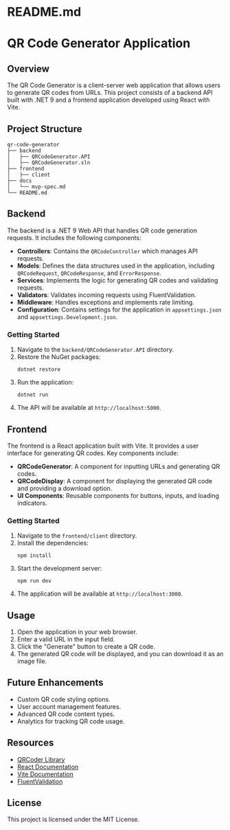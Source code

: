 # README.md

# QR Code Generator Application

## Overview

The QR Code Generator is a client-server web application that allows users to generate QR codes from URLs. This project consists of a backend API built with .NET 9 and a frontend application developed using React with Vite.

## Project Structure

```
qr-code-generator
├── backend
│   ├── QRCodeGenerator.API
│   ├── QRCodeGenerator.sln
├── frontend
│   ├── client
├── docs
│   └── mvp-spec.md
└── README.md
```

## Backend

The backend is a .NET 9 Web API that handles QR code generation requests. It includes the following components:

- **Controllers**: Contains the `QRCodeController` which manages API requests.
- **Models**: Defines the data structures used in the application, including `QRCodeRequest`, `QRCodeResponse`, and `ErrorResponse`.
- **Services**: Implements the logic for generating QR codes and validating requests.
- **Validators**: Validates incoming requests using FluentValidation.
- **Middleware**: Handles exceptions and implements rate limiting.
- **Configuration**: Contains settings for the application in `appsettings.json` and `appsettings.Development.json`.

### Getting Started

1. Navigate to the `backend/QRCodeGenerator.API` directory.
2. Restore the NuGet packages:
   ```
   dotnet restore
   ```
3. Run the application:
   ```
   dotnet run
   ```
4. The API will be available at `http://localhost:5000`.

## Frontend

The frontend is a React application built with Vite. It provides a user interface for generating QR codes. Key components include:

- **QRCodeGenerator**: A component for inputting URLs and generating QR codes.
- **QRCodeDisplay**: A component for displaying the generated QR code and providing a download option.
- **UI Components**: Reusable components for buttons, inputs, and loading indicators.

### Getting Started

1. Navigate to the `frontend/client` directory.
2. Install the dependencies:
   ```
   npm install
   ```
3. Start the development server:
   ```
   npm run dev
   ```
4. The application will be available at `http://localhost:3000`.

## Usage

1. Open the application in your web browser.
2. Enter a valid URL in the input field.
3. Click the "Generate" button to create a QR code.
4. The generated QR code will be displayed, and you can download it as an image file.

## Future Enhancements

- Custom QR code styling options.
- User account management features.
- Advanced QR code content types.
- Analytics for tracking QR code usage.

## Resources

- [QRCoder Library](https://github.com/codebude/QRCoder)
- [React Documentation](https://react.dev/)
- [Vite Documentation](https://vitejs.dev/)
- [FluentValidation](https://fluentvalidation.net/)

## License

This project is licensed under the MIT License.